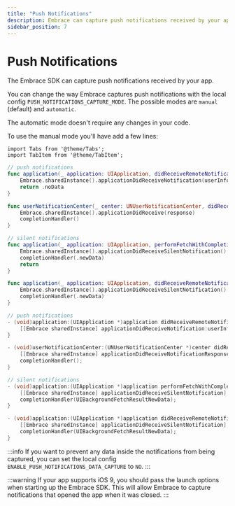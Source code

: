 ```yaml
---
title: "Push Notifications"
description: Embrace can capture push notifications received by your app.
sidebar_position: 7
---
```


# Push Notifications

The Embrace SDK can capture push notifications received by your app.

You can change the way Embrace captures push notifications with the local config `PUSH_NOTIFICATIONS_CAPTURE_MODE`.
The possible modes are `manual` (default) and `automatic`.

The automatic mode doesn't require any changes in your code.

To use the manual mode you'll have add a few lines:

```mdx-code-block
import Tabs from '@theme/Tabs';
import TabItem from '@theme/TabItem';
```

<Tabs groupId="ios-language" queryString="ios-language">
<TabItem value="swift" label="Swift">

```swift
// push notifications
func application(_ application: UIApplication, didReceiveRemoteNotification userInfo: [AnyHashable : Any]) async -> UIBackgroundFetchResult {
    Embrace.sharedInstance().applicationDidReceiveNotification(userInfo)
    return .noData
}

func userNotificationCenter(_ center: UNUserNotificationCenter, didReceive response: UNNotificationResponse, withCompletionHandler completionHandler: @escaping () -> Void) {
    Embrace.sharedInstance().applicationDidReceive(response)
    completionHandler()
}

// silent notifications
func application(_ application: UIApplication, performFetchWithCompletionHandler completionHandler: @escaping (UIBackgroundFetchResult) -> Void) {
    Embrace.sharedInstance().applicationDidReceiveSilentNotification()
    completionHandler(.newData)
    return
}

func application(_ application: UIApplication, didReceiveRemoteNotification userInfo: [AnyHashable : Any], fetchCompletionHandler completionHandler: @escaping (UIBackgroundFetchResult) -> Void) {
    Embrace.sharedInstance().applicationDidReceiveSilentNotification()
    completionHandler(.newData)
}
```
</TabItem>

<TabItem value="objectivec" label="Objective-C">

```objectivec
// push notifications
- (void)application:(UIApplication *)application didReceiveRemoteNotification:(NSDictionary *)userInfo {
    [[Embrace sharedInstance] applicationDidReceiveNotification:userInfo];
}

- (void)userNotificationCenter:(UNUserNotificationCenter *)center didReceiveNotificationResponse:(UNNotificationResponse *)response withCompletionHandler:(void (^)(void))completionHandler {
    [[Embrace sharedInstance] applicationDidReceiveNotificationResponse:response];
    completionHandler();
}

// silent notifications
- (void)application:(UIApplication *)application performFetchWithCompletionHandler:(void (^)(UIBackgroundFetchResult))completionHandler {
    [[Embrace sharedInstance] applicationDidReceiveSilentNotification];
    completionHandler(UIBackgroundFetchResultNewData);
}

- (void)application:(UIApplication *)application didReceiveRemoteNotification:(NSDictionary *)userInfo fetchCompletionHandler:(void (^)(UIBackgroundFetchResult))completionHandler {
    [[Embrace sharedInstance] applicationDidReceiveSilentNotification];
    completionHandler(UIBackgroundFetchResultNewData);
}
```
</TabItem>

</Tabs>


:::info
If you want to prevent any data inside the notifications from being captured, you can set the local config `ENABLE_PUSH_NOTIFICATIONS_DATA_CAPTURE` to `NO`.
:::

:::warning
If your app supports iOS 9, you should pass the launch options when starting up the Embrace SDK. This will allow Embrace to capture notifications that opened the app when it was closed.
:::

